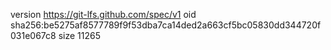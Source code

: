 version https://git-lfs.github.com/spec/v1
oid sha256:be5275af8577789f9f53dba7ca14ded2a663cf5bc05830dd344720f031e067c8
size 11265
